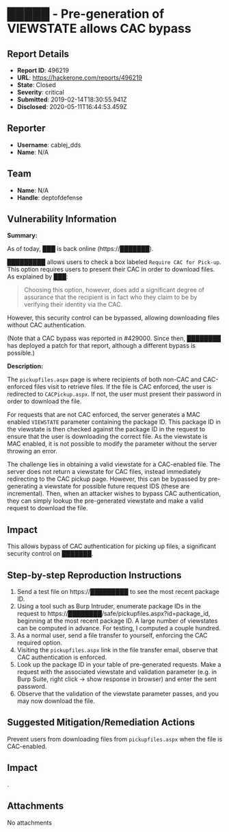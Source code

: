 # █████ - Pre-generation of VIEWSTATE allows CAC bypass

## Report Details
- **Report ID**: 496219
- **URL**: https://hackerone.com/reports/496219
- **State**: Closed
- **Severity**: critical
- **Submitted**: 2019-02-14T18:30:55.941Z
- **Disclosed**: 2020-05-11T16:44:53.459Z

## Reporter
- **Username**: cablej_dds
- **Name**: N/A

## Team
- **Name**: N/A
- **Handle**: deptofdefense

## Vulnerability Information
**Summary:**

As of today, ███ is back online (https://███████).

█████████ allows users to check a box labeled `Require CAC for Pick-up`. This option requires users to present their CAC in order to download files. As explained by ███:

> Choosing this option, however, does add a significant degree of assurance that the recipient is in fact who they claim to be by verifying their identity via the CAC.

However, this security control can be bypassed, allowing downloading files without CAC authentication.

(Note that a CAC bypass was reported in #429000. Since then, ████████ has deployed a patch for that report, although a different bypass is possible.)

**Description:**

The `pickupfiles.aspx` page is where recipients of both non-CAC and CAC-enforced files visit to retrieve files. If the file is CAC enforced, the user is redirected to `CACPickup.aspx`. If not, the user must present their password in order to download the file.

For requests that are not CAC enforced, the server generates a MAC enabled `VIEWSTATE` parameter containing the package ID. This package ID in the viewstate is then checked against the package ID in the request to ensure that the user is downloading the correct file. As the viewstate is MAC enabled, it is not possible to modify the parameter without the server throwing an error.

The challenge lies in obtaining a valid viewstate for a CAC-enabled file. The server does not return a viewstate for CAC files, instead immediately redirecting to the CAC pickup page. However, this can be bypassed by pre-generating a viewstate for possible future request IDS (these are incremental). Then, when an attacker wishes to bypass CAC authentication, they can simply lookup the pre-generated viewstate and make a valid request to download the file.

## Impact

This allows bypass of CAC authentication for picking up files, a significant security control on ███████.

## Step-by-step Reproduction Instructions

1. Send a test file on https://█████████ to see the most recent package ID.
2. Using a tool such as Burp Intruder, enumerate package IDs in the request to https://████████/safe/pickupfiles.aspx?id=package_id, beginning at the most recent package ID. A large number of viewstates can be computed in advance. For testing, I computed a couple hundred.
3. As a normal user, send a file transfer to yourself, enforcing the CAC required option.
4. Visiting the `pickupfiles.aspx` link in the file transfer email, observe that CAC authentication is enforced.
5. Look up the package ID in your table of pre-generated requests. Make a request with the associated viewstate and validation parameter (e.g. in Burp Suite, right click -> show response in browser) and enter the sent password.
6. Observe that the validation of the viewstate parameter passes, and you may now download the file.

## Suggested Mitigation/Remediation Actions

Prevent users from downloading files from `pickupfiles.aspx` when the file is CAC-enabled.

## Impact

.

## Attachments
No attachments

